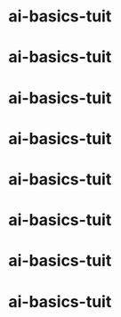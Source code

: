 # ai-basics-tuit
# ai-basics-tuit
# ai-basics-tuit
# ai-basics-tuit
# ai-basics-tuit
# ai-basics-tuit
# ai-basics-tuit
# ai-basics-tuit
